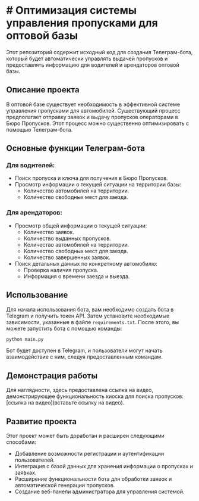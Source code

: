 # # Оптимизация системы управления пропусками для оптовой базы

Этот репозиторий содержит исходный код для создания Телеграм-бота, который будет автоматически управлять выдачей пропусков и предоставлять информацию для водителей и арендаторов оптовой базы.

## Описание проекта

В оптовой базе существует необходимость в эффективной системе управления пропусками для автомобилей. Существующий процесс предполагает отправку заявок и выдачу пропусков операторами в Бюро Пропусков. Этот процесс можно существенно оптимизировать с помощью Телеграм-бота.

## Основные функции Телеграм-бота

### Для водителей:
- Поиск пропуска и ключа для получения в Бюро Пропусков.
- Просмотр информации о текущей ситуации на территории базы:
  - Количество автомобилей на территории.
  - Количество свободных мест для заезда.

### Для арендаторов:
- Просмотр общей информации о текущей ситуации:
  - Количество заявок.
  - Количество выданных пропусков.
  - Количество автомобилей на территории.
  - Количество свободных мест для заезда.
  - Количество завершенных заявок.
- Поиск детальных данных по конкретному автомобилю:
  - Проверка наличия пропуска.
  - Информация о времени заезда и выезда.

## Использование

Для начала использования бота, вам необходимо создать бота в Telegram и получить токен API. Затем установите необходимые зависимости, указанные в файле `requirements.txt`. После этого, вы можете запустить бота с помощью команды:

```bash
python main.py
```

Бот будет доступен в Telegram, и пользователи могут начать взаимодействие с ним, следуя предоставленным командам.

## Демонстрация работы
Для наглядности, здесь предоставлена ссылка на видео, демонстрирующее функциональность киоска для поиска пропусков: [ссылка на видео](вставьте ссылку на видео).

## Развитие проекта
Этот проект может быть доработан и расширен следующими способами:

- Добавление возможности регистрации и аутентификации пользователей.
- Интеграция с базой данных для хранения информации о пропусках и заявках.
- Расширение функциональности бота для обработки заявок и автоматической генерации пропусков.
- Создание веб-панели администратора для управления системой.
